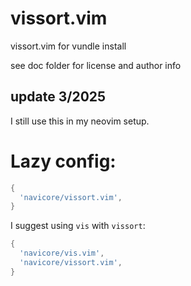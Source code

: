 vissort.vim
===========

vissort.vim for vundle install

see doc folder for license and author info

update 3/2025
-----------
I still use this in my neovim setup.

Lazy config:
========

```lua
{
  'navicore/vissort.vim',
}
```

I suggest using `vis` with `vissort`:

```lua
{
  'navicore/vis.vim',
  'navicore/vissort.vim',
}
```

